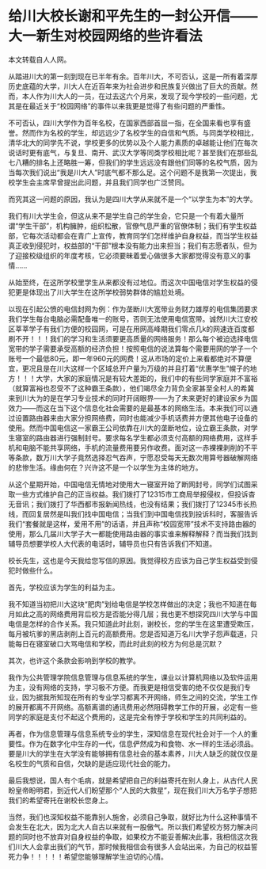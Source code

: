 # 给川大校长谢和平先生的一封公开信——大一新生对校园网络的些许看法
本文转载自人人网。

从踏进川大的第一刻到现在已半年有余。百年川大，不可否认，这是一所有着深厚历史底蕴的大学，川大人在近百年来为社会进步和民族复兴做出了巨大的贡献。然而，本人作为川大人的一员，在过去这六个月来，发现了现今学校的一些问题，尤其是在最近关于“校园网络”的事件以来我更是觉得了有些问题的严重性。

不可否认，四川大学作为百年名校，在国家西部首屈一指，在全国来看也享有盛誉。然而作为名校的学生，却远远少了名校学生的自信和气质。与同类学校相比，清华北大的同学先不说，学校更多的优势以及个人能力素质的卓越能让他们在每次说话时更有底气，与复旦、南开、武汉大学等同类学校相比呢？甚至我们在那些乱七八糟的排名上还略胜一筹，但我们的学生远远没有跟他们同等的名校气质，因为当每次我们说出“我是川大人”时底气都不那么足。这个问题不是我第一次提出，我校学生会主席早曾提出此问题，并且我们同学也广泛赞同。

而究其这一问题的原因，我认为是四川大学从来就不是一个“以学生为本”的大学。

我们有川大学生会，但这从来不是学生自己的学生会，它只是一个有着大量所谓“学生干部”，机构臃肿，组织松散，官僚气息严重的官僚体制；我们有学生权益部，它每次活动都会在青广上宣传，教育同学们怎样维护自身权益，而当学生权益真正收到侵犯时，权益部的“干部”根本没有能力出来担当；我们有志愿者队，但为了迎接校级组织的年度考核，它必须要昧着爱心做很多大家都觉得没有意义的事情……

从始至终，在这所学校里学生从来都没有过地位。而这次中国电信对学生权益的侵犯更是体现出了川大学生在这所学校弱势群体的尴尬处境。

以现在引起公愤的电信封网为例：作为垄断川大宽带业务财力雄厚的电信集团要求我们学生每台电脑必需配备唯一的账号，否则无法使用电信宽带。诚然川大江安校区莘莘学子有我们方便的校园网，可是在用网高峰期我们零点几k的网速连百度都刷不开！！！我们的学习和生活须要更高质量的网络服务！那么每个被迫选择电信宽带的学子需要承受高额的经济负担！按照电信的说法算每个需要用网的学子一个账号一个最低80元，即一年960元的网费！这从市场的定价上来看都绝对不算便宜，更况且是在川大这样一个区域总开户量为万级的并且打着“优惠学生”幌子的地方！！！大学，大家的家庭情况是有较大差距的，我们中的有些同学家庭并不富裕（就算富裕也忍受不了这种霸王条款），他们竭尽全力背负全家甚至全村人的希冀来到川大为的是在学习专业技术的同时开阔眼界——为了未来更好的建设家乡为国效力——而这在当下这个信息化社会需要的是最基本的网络生活。本来我们可以通过设置路由器来由大家分担网络费，同时也能减少手机话费并方便其他电子设备的使用。然而中国电信这一家霸王公司依靠在川大的垄断地位，设立霸王条款，对学生寝室的路由器进行强制封号。要求每名学生都必须支付高额的网络费用，这样手机和电脑不能共享网络，手机的流量费用要另作收费。面对这一赤裸裸剥削的不平等条款，数万川大学子竟然选择忍气吞声，宁愿忍受每天无数次用算号器破解网络的悲惨生活。缘由何在？兴许这不是一个以学生为主体的地方。

从这个星期开始，中国电信无情地对使用大一寝室开始了断网封号，同学们试图采取一些方式维护自己的正当权益。我们拨打了12315市工商局举报侵权，但投诉杳无音讯；我们拨打了华西都市报新闻热线，也没有结果；我们拨打了12345市长热线，而回复居然是叫我们找中国电信；当我们到中国电信找到投诉科时，客服告诉我们“套餐就是这样，爱用不用”的话语，并且声称“校园宽带”技术不支持路由器的使用，那么几届川大学子大一都能使用路由器的事实谁来解释解释？而当我们找到辅导员想要学校人大代表的电话时，辅导员也只有告诉我们不知道。

校长先生，这也是今天我给您写信的原因。我觉得校方应该为自己学生权益受到侵犯时做些什么。

首先，学校应该为学生的利益为主。

我不知道当初把川大这块“肥肉”划给电信是学校怎样做出的决定；我也不知道在每月如此之高的网络费用背后校方是否能分得几层；我也更不想探究四川大学与中国电信是怎样的合作关系。我只知道此时此刻，谢校长，您的学生在这里遭受欺压，每月被坑爹的黑店剥削上百元的高额费用。您是否知道万名川大学子怨声载道，只能每日在寝室破口大骂电信和学校，而此时此刻的校方为何总是沉默？

其次，也许这个条款会影响到学校的教学。

我作为公共管理学院信息管理与信息系统的学生，课业以计算机网络以及软件运用为主，没有网络的支持，学习极不方便。而我更是相信受害的绝不仅仅是我们专业，因为据我所知现在所有的专业学习都离不开网络，师生之间的交流，学生工作的展开都离不开网络。高额离谱的通讯费用必然阻碍教学工作的开展，必定有一些同学的家庭是支付不起这个费用的，这是完全有悖于学校和学生的共同利益的。

再者，作为信息管理与信息系统专业的学生，深知信息在现代社会对于一个人的重要性。作为在数字化中生存的一代，信息俨然成为和食物、水一样的生活必须品。要是川大的学生在大学没有能够拥有信息社会的基本素养，川大人缺乏的就仅仅是名校生的气质和自信，欠缺的是适应现代社会的能力。

最后我想说，国人有个毛病，就是希望把自己的利益寄托在别人身上，从古代人民盼皇帝盼明君，到近代人们盼望那个“人民的大救星”，现在我们川大万名学子想把我们的希望寄托在谢校长您身上。

当然，我们也深知权益不能靠别人施舍，必须自己争取，就好比为什么这种事情不会发生在北大，因为北大人自古以来就有一股傲气。所以我们希望校方努力解决问题的同时也不放弃对自身权益的争取，如果校方不能妥善解决此事，我相信这次我们川大人会拿出我们的气节，那时候我相信会有很多人会站出来，为自己的权益誓死力争！！！！！希望您能够理解学生迫切的心情。